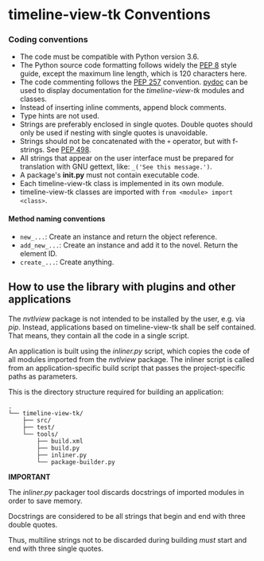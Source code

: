 # timeline-view-tk Conventions


### Coding conventions

- The code must be compatible with Python version 3.6. 
- The Python source code formatting follows widely the [PEP 8](https://peps.python.org/pep-0008/) style guide, except the maximum line length, which is 120 characters here.
- The code commenting follows the [PEP 257](https://peps.python.org/pep-0257) convention. [pydoc](https://docs.python.org/3/library/pydoc.html) can be used to display documentation for the *timeline-view-tk* modules and classes.
- Instead of inserting inline comments, append block comments.
- Type hints are not used.
- Strings are preferably enclosed in single quotes. Double quotes should only be used if nesting with single quotes is unavoidable.
- Strings should not be concatenated with the `+` operator, but with f-strings. See [PEP 498](https://peps.python.org/pep-0498/).
- All strings that appear on the user interface must be prepared for translation with GNU gettext, like: `_('See this message.')`.
- A package's **__init__.py** must not contain executable code.
- Each timeline-view-tk class is implemented in its own module.
- timeline-view-tk classes are imported with `from <module> import <class>`.

#### Method naming conventions

- `new_...`: Create an instance and return the object reference.
- `add_new_...`: Create an instance and add it to the novel. Return the element ID.
- `create_...`: Create anything.

## How to use the library with plugins and other applications

The *nvtlview* package is not intended to be installed by the user, e.g. via *pip*. 
Instead, applications based on timeline-view-tk shall be self contained. That means, they contain all the code in a single script.

An application is built using the *inliner.py* script, which copies the code of all modules imported from the *nvtlview* package.
The inliner script is called from an application-specific build script that passes the project-specific paths as parameters.

This is the directory structure required for building an application:

```
.
└── timeline-view-tk/
    ├── src/
    ├── test/
    └── tools/ 
        ├── build.xml
        ├── build.py
        ├── inliner.py
        └── package-builder.py
```

**IMPORTANT**

The *inliner.py* packager tool discards docstrings of imported modules in order to save memory. 

Docstrings are considered to be all strings that begin and end with three double quotes.

Thus, multiline strings not to be discarded during building *must* start and end with three single quotes. 



